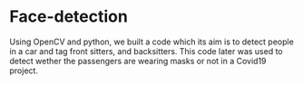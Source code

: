 # Face-detection

Using OpenCV and python, we built a code which its aim is to detect people in a car and tag front sitters, and backsitters.
This code later was used to detect wether the passengers are wearing masks or not in a Covid19 project.
